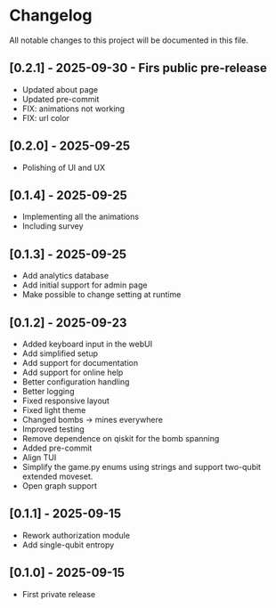 # Changelog

All notable changes to this project will be documented in this file.

## [0.2.1] - 2025-09-30 - Firs public pre-release
- Updated about page
- Updated pre-commit
- FIX: animations not working
- FIX: url color

## [0.2.0] - 2025-09-25
- Polishing of UI and UX
  
## [0.1.4] - 2025-09-25
- Implementing all the animations
- Including survey

## [0.1.3] - 2025-09-25
- Add analytics database
- Add initial support for admin page
- Make possible to change setting at runtime 

## [0.1.2] - 2025-09-23
- Added keyboard input in the webUI
- Add simplified setup
- Add support for documentation
- Add support for online help
- Better configuration handling
- Better logging
- Fixed responsive layout
- Fixed light theme
- Changed bombs -> mines everywhere
- Improved testing
- Remove dependence on qiskit for the bomb spanning
- Added pre-commit
- Align TUI
- Simplify the game.py enums using strings and support two-qubit extended moveset.
- Open graph support
  
## [0.1.1] - 2025-09-15
- Rework authorization module 
- Add single-qubit entropy
  
## [0.1.0] - 2025-09-15
- First private release

